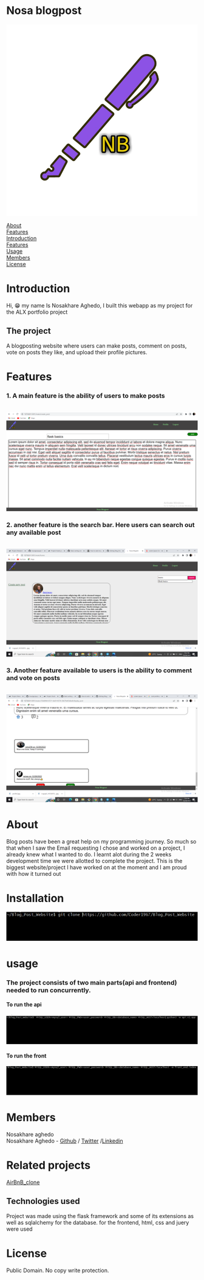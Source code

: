 # Nosa blogpost

<img src="https://raw.githubusercontent.com/Coder1967/Blog_Post_Website/main/assets/logo.jpg">

[About](#About)<br/>
[Features](#Feartures)<br/>
[Introduction](#Introduction)<br/>
[Features](#Installation)<br/>
[Usage](#Usage)<br/>
[Members](#Members)<br/>
[License](#License)

# Introduction
Hi, 😁 my name Is Nosakhare Aghedo, I built this webapp as my  project
for the ALX portfolio project

## The project
A blogposting website where users can make posts, comment on posts, vote on posts they like,
and upload their profile pictures.

# Features
### 1. A main feature is the ability of users to make posts
<br/>
<img src="https://github.com/Coder1967/Blog_Post_Website/blob/main/assets/Screenshot%20(57).png">


### 2. another feature is the search bar. Here users can search out any available post
<br/>
<img src="https://github.com/Coder1967/Blog_Post_Website/blob/main/assets/Screenshot%20(51).png">

### 3. Another feature available to users is the ability to comment and vote on posts
<br/>
<img src="https://github.com/Coder1967/Blog_Post_Website/blob/main/assets/Screenshot%20(55).png">


# About
Blog posts have been a great help on my programming journey. So much so that when I saw the Email requesting I chose
and worked on a project, I already knew what I wanted to do. I learnt alot during the 2 weeks development time we
were allotted to complete the project. This is the biggest website/project I have worked on at the moment and I am
proud with how it turned out

# Installation
<img src="https://raw.githubusercontent.com/Coder1967/Blog_Post_Website/main/assets/install.png">

# usage
### The project consists of two main parts(api and frontend) needed to run concurrently.<br/>
#### To run the api
<img src="https://raw.githubusercontent.com/Coder1967/Blog_Post_Website/main/assets/run_api.png">

#### To run the front
<img src="https://raw.githubusercontent.com/Coder1967/Blog_Post_Website/main/assets/run_front.png">

# Members
Nosakhare aghedo<br/>
Nosakhare Aghedo - [Github](https://github.com/Coder1967) / [Twitter](https://twitter.com/NosakhareAghed1) /[Linkedin](https://www.linkedin.com/in/nosakhare-aghedo-55369523a)

# Related projects
 [AirBnB_clone](https://github.com/Coder1967/AirBnB_clone_v4)

## Technologies used
Project was made using the flask framework and some of its extensions as well as sqlalchemy for the database.
for the frontend, html, css and juery were used

# License
Public Domain. No copy write protection.
